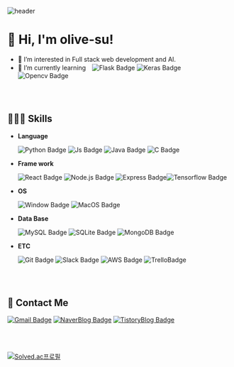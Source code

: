 ![header](https://capsule-render.vercel.app/api?type=waving&color=auto&height=300&section=header&text=olive-su&fontSize=90&animation=fadeIn&fontAlignY=38&desc=I'm%20always%20eager%20to%20learn%20new%20skills😉&descAlignY=51&descAlign=62)


# 👋 Hi, I'm olive-su!

- 👀 I’m interested in Full stack web development and AI.
- 🌱 I’m currently learning　![Flask Badge](https://img.shields.io/badge/Flask-000000?style=flat-square&logo=Flask&logoColor=white) ![Keras Badge](https://img.shields.io/badge/Keras-d00000?style=flat-square&logo=Keras&logoColor=white) ![Opencv Badge](https://img.shields.io/badge/Opencv-5C3EE8?style=flat-square&logo=Opencv&logoColor=white)


### 　

## 🙋🏻‍♀️ Skills

- **Language**

  ![Python Badge](https://img.shields.io/badge/Python-3776AB?style=flat-square&logo=Python&logoColor=white) ![Js Badge](https://img.shields.io/badge/JavaScript-F7DF1E?style=flat-square&logo=JavaScript&logoColor=white) ![Java Badge](https://img.shields.io/badge/Java-007396?style=flat-square&logo=Java&logoColor=white) ![C Badge](https://img.shields.io/badge/C-A8B9CC?yle=flat-square&logo=C&logoColor=white)

- **Frame work**

  ![React Badge](https://img.shields.io/badge/React-61DAFB?style=flat-square&logo=React&logoColor=white) ![Node.js Badge](https://img.shields.io/badge/Node.js-339933?style=flat-square&logo=Node.js&logoColor=white) ![Express Badge](https://img.shields.io/badge/Express-000000?style=flat-square&logo=Express&logoColor=white)![Tensorflow Badge](https://img.shields.io/badge/Tensorflow-FF6F00?style=flat-square&logo=Tensorflow&logoColor=white) 

- **OS**

  ![Window Badge](https://img.shields.io/badge/Windows-0078D6?style=flat-square&logo=Windows&logoColor=white) ![MacOS Badge](https://img.shields.io/badge/MacOS-000000?style=flat-square&logo=MacOS&logoColor=white)

- **Data Base**

  ![MySQL Badge](https://img.shields.io/badge/MySQL-4479A1?style=flat-square&logo=MySQL&logoColor=white) ![SQLite Badge](https://img.shields.io/badge/SQLite-003B57?style=flat-square&logo=SQLite&logoColor=white) ![MongoDB Badge](https://img.shields.io/badge/MongoDB-47A248?style=flat-square&logo=MongoDB&logoColor=white)

- **ETC**

  ![Git Badge](https://img.shields.io/badge/Git-F05032?style=flat-square&logo=Git&logoColor=white) ![Slack Badge](https://img.shields.io/badge/Slack-4A154B?style=flat-square&logo=Slack&logoColor=white)  ![AWS Badge](https://img.shields.io/badge/Amazon_AWS-232F3E?style=flat-square&logo=amazonaws&logoColor=white) ![TrelloBadge](https://img.shields.io/badge/Trello-0052CC?style=flat-square&logo=Trello&logoColor=white) 

### 　

## 💬 Contact Me

[![Gmail Badge](https://img.shields.io/badge/Gmail-EA4335?style=flat-square&logo=Gmail&logoColor=white&link=mailto:1466su@gmail.com)](mailto:1466su@gmail.com)  [![NaverBlog Badge](https://img.shields.io/badge/DailyBlog-03C75A?style=flat-square&logo=Naver&logoColor=white&link=https://blog.naver.com/1466su)](https://blog.naver.com/1466su) [![TistoryBlog Badge](https://img.shields.io/badge/TechNote-00A98F?style=flat-square&logo=About.me&logoColor=white&link=https://olive-su.tistory.com/)](https://olive-su.tistory.com/)


### 　

[![Solved.ac프로필](http://mazassumnida.wtf/api/v2/generate_badge?boj=olive_su)](https://solved.ac/profile/olive_su)

<!-- [![Anurag's GitHub stats](https://github-readme-stats.vercel.app/api?username=olive-su&show_icons=true&theme=dracula)](https://github.com/anuraghazra/github-readme-stats) -->
